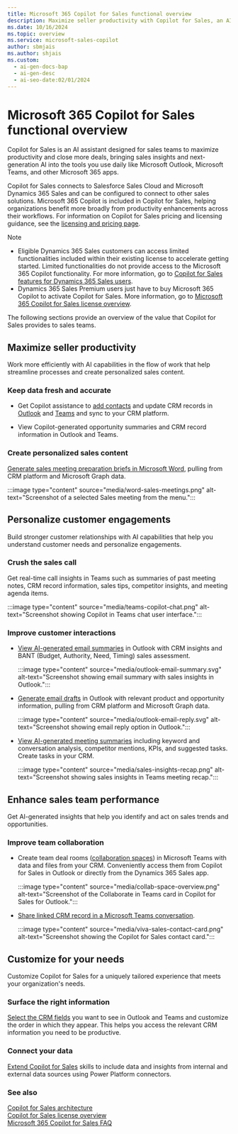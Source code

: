 ```yaml
---
title: Microsoft 365 Copilot for Sales functional overview
description: Maximize seller productivity with Copilot for Sales, an AI assistant designed to streamline processes and create personalized sales content.
ms.date: 10/16/2024
ms.topic: overview
ms.service: microsoft-sales-copilot
author: sbmjais
ms.author: shjais
ms.custom:
  - ai-gen-docs-bap
  - ai-gen-desc
  - ai-seo-date:02/01/2024
---
```


# Microsoft 365 Copilot for Sales functional overview

Copilot for Sales is an AI assistant designed for sales teams to maximize productivity and close more deals, bringing sales insights and next-generation AI into the tools you use daily like Microsoft Outlook, Microsoft Teams, and other Microsoft 365 apps.  

Copilot for Sales connects to Salesforce Sales Cloud and Microsoft Dynamics 365 Sales and can be configured to connect to other sales solutions. Microsoft 365 Copilot is included in Copilot for Sales, helping organizations benefit more broadly from productivity enhancements across their workflows. For information on Copilot for Sales pricing and licensing guidance, see the [licensing and pricing page](https://www.microsoft.com/en-us/microsoft-365/copilot/copilot-for-sales#Pricing).

> [!NOTE]
> - Eligible Dynamics 365 Sales customers can access limited functionalities included within their existing license to accelerate getting started. Limited functionalities do not provide access to the Microsoft 365 Copilot functionality. For more information, go to [Copilot for Sales features for Dynamics 365 Sales users](features-d365-users.md).
> - Dynamics 365 Sales Premium users just have to buy Microsoft 365 Copilot to activate Copilot for Sales. More information, go to [Microsoft 365 Copilot for Sales license overview](license-info.md).

The following sections provide an overview of the value that Copilot for Sales provides to sales teams.

## Maximize seller productivity

Work more efficiently with AI capabilities in the flow of work that help streamline processes and create personalized sales content.

### Keep data fresh and accurate

- Get Copilot assistance to [add contacts](create-contact-crm-sales-copilot.md) and update CRM records in [Outlook](edit-crm-record.md) and [Teams](view-update-crm-record-details.md) and sync to your CRM platform.

- View Copilot-generated opportunity summaries and CRM record information in Outlook and Teams.

### Create personalized sales content

[Generate sales meeting preparation briefs in Microsoft Word](meeting-report-word.md), pulling from CRM platform and Microsoft Graph data.

:::image type="content" source="media/word-sales-meetings.png" alt-text="Screenshot of a selected Sales meeting from the menu.":::

## Personalize customer engagements 

Build stronger customer relationships with AI capabilities that help you understand customer needs and personalize engagements.

### Crush the sales call 

Get real-time call insights in Teams such as summaries of past meeting notes, CRM record information, sales tips, competitor insights, and meeting agenda items.

:::image type="content" source="media/teams-copilot-chat.png" alt-text="Screenshot showing Copilot in Teams chat user interface.":::

### Improve customer interactions

- [View AI-generated email summaries](email-summary-premium.md) in Outlook with CRM insights and BANT (Budget, Authority, Need, Timing) sales assessment.

    :::image type="content" source="media/outlook-email-summary.svg" alt-text="Screenshot showing email summary with sales insights in Outlook.":::

- [Generate email drafts](email-reply-premium.md) in Outlook with relevant product and opportunity information, pulling from CRM platform and Microsoft Graph data.

    :::image type="content" source="media/outlook-email-reply.svg" alt-text="Screenshot showing email reply option in Outlook.":::

- [View AI-generated meeting summaries](view-meeting-summary-recap.md) including keyword and conversation analysis, competitor mentions, KPIs, and suggested tasks. Create tasks in your CRM. 

    :::image type="content" source="media/sales-insights-recap.png" alt-text="Screenshot showing sales insights in Teams meeting recap.":::

## Enhance sales team performance

Get AI-generated insights that help you identify and act on sales trends and opportunities.

### Improve team collaboration

- Create team deal rooms ([collaboration spaces](collaboration-space.md)) in Microsoft Teams with data and files from your CRM. Conveniently access them from Copilot for Sales in Outlook or directly from the Dynamics 365 Sales app.

    :::image type="content" source="media/collab-space-overview.png" alt-text="Screenshot of the Collaborate in Teams card in Copilot for Sales for Outlook.":::

- [Share linked CRM record in a Microsoft Teams conversation](share-crm-record-teams-conversation.md).

    :::image type="content" source="media/viva-sales-contact-card.png" alt-text="Screenshot showing the Copilot for Sales contact card.":::

## Customize for your needs

Customize Copilot for Sales for a uniquely tailored experience that meets your organization's needs.

### Surface the right information

[Select the CRM fields](customize-forms-and-fields.md) you want to see in Outlook and Teams and customize the order in which they appear. This helps you access the relevant CRM information you need to be productive.

### Connect your data 

[Extend Copilot for Sales](extend-copilot-for-sales.md) skills to include data and insights from internal and external data sources using Power Platform connectors.

### See also

[Copilot for Sales architecture](architecture.md)<br>
[Copilot for Sales license overview](license-info.md)<br>
[Microsoft 365 Copilot for Sales FAQ](sales-copilot-faq.md)